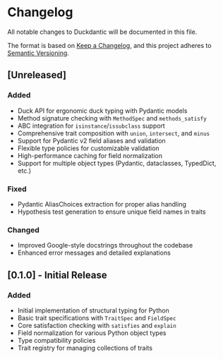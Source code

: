 # Changelog

All notable changes to Duckdantic will be documented in this file.

The format is based on [Keep a Changelog](https://keepachangelog.com/en/1.0.0/),
and this project adheres to [Semantic Versioning](https://semver.org/spec/v2.0.0.html).

## [Unreleased]

### Added

- Duck API for ergonomic duck typing with Pydantic models
- Method signature checking with `MethodSpec` and `methods_satisfy`
- ABC integration for `isinstance`/`issubclass` support
- Comprehensive trait composition with `union`, `intersect`, and `minus`
- Support for Pydantic v2 field aliases and validation
- Flexible type policies for customizable validation
- High-performance caching for field normalization
- Support for multiple object types (Pydantic, dataclasses, TypedDict, etc.)

### Fixed

- Pydantic AliasChoices extraction for proper alias handling
- Hypothesis test generation to ensure unique field names in traits

### Changed

- Improved Google-style docstrings throughout the codebase
- Enhanced error messages and detailed explanations

## [0.1.0] - Initial Release

### Added

- Initial implementation of structural typing for Python
- Basic trait specifications with `TraitSpec` and `FieldSpec`
- Core satisfaction checking with `satisfies` and `explain`
- Field normalization for various Python object types
- Type compatibility policies
- Trait registry for managing collections of traits
